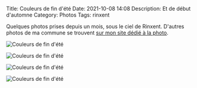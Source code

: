 Title: Couleurs de fin d'été
Date: 2021-10-08 14:08
Description: Et de début d'automne
Category: Photos
Tags: rinxent

Quelques photos prises depuis un mois, sous le ciel de Rinxent. D'autres photos de ma commune se trouvent [sur mon site dédié à la photo](https://photos.loeuillet.org/index.php?/category/3).

![Couleurs de fin d'été]({static}/images/couleurs-fin-ete/IMG_0497.jpg#full "Couleurs de fin d'été")

![Couleurs de fin d'été]({static}/images/couleurs-fin-ete/IMG_0504.jpg#mid "Couleurs de fin d'été")

![Couleurs de fin d'été]({static}/images/couleurs-fin-ete/IMG_0736.jpg#full "Couleurs de fin d'été")

![Couleurs de fin d'été]({static}/images/couleurs-fin-ete/IMG_0738.jpg#full "Couleurs de fin d'été")

